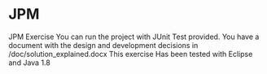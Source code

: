 # JPM
JPM Exercise
You can run the project with JUnit Test provided.
You have a document with the design and development decisions in /doc/solution_explained.docx
This exercise Has been tested with Eclipse and Java 1.8
